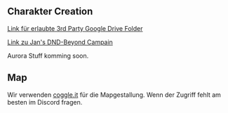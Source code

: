 ## Charakter Creation

[Link für erlaubte 3rd Party Google Drive Folder](https://drive.google.com/drive/folders/1Mvw6-ugv7azWjG8rk2szCFf4u6CSjqsx?usp=drive_link) 

[Link zu Jan's DND-Beyond Campain](https://www.dndbeyond.com/campaigns/join/6716557679330634)

Aurora Stuff komming soon.

## Map

Wir verwenden [coggle.it](https://coggle.it/) für die Mapgestallung. Wenn der Zugriff fehlt am besten im Discord fragen.
